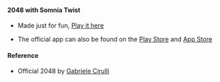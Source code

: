 #### 2048 with Somnia Twist

- Made just for fun, [Play it here](https://somnia2048.netlify.app/)

- The official app can also be found on the [Play Store](https://play.google.com/store/apps/details?id=com.gabrielecirulli.app2048) and [App Store](https://itunes.apple.com/us/app/2048-by-gabriele-cirulli/id868076805)

#### Reference

- Official 2048 by [Gabriele Cirulli](https://github.com/gabrielecirulli/2048)
